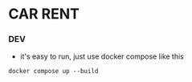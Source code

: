 # CAR RENT

### DEV

- it's easy to run, just use docker compose like this

```bahs
docker compose up --build
```